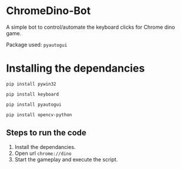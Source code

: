 # ChromeDino-Bot

A simple bot to control/automate the keyboard clicks for Chrome dino game.

Package used:
``pyautogui``


# Installing the dependancies
`pip install pywin32`

`pip install keyboard`

`pip install pyautogui`

`pip install opencv-python`

## Steps to run the code

1. Install the dependancies.
2. Open url `chrome://dino`
3. Start the gameplay and execute the script.
